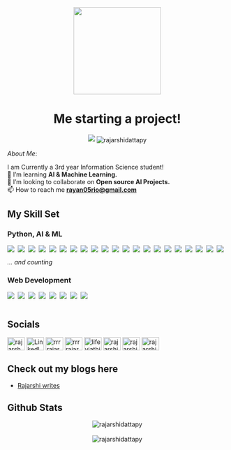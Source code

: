   

<div  id="header"  align="center">

<img  src="https://64.media.tumblr.com/b82973324ac774fa3d31ea47545b15f0/tumblr_ng63otN1Nc1rx9nz2o1_500.gifv"  width="200"/>

</div>

<h1  align="center"> Me starting a project! </h1>

<p  align="center">

<p  align="center">

<img  src="https://readme-typing-svg.demolab.com/?lines=Hi👋, I'm Rajarshi Datta; 🧑‍💻 A Full Stack ML Developer; CP and Open-Source ❣️; Designer🎨 :D;&font=Fira%20Code&center=true&width=380&height=50&duration=4000&pause=1000">

<img  src="https://komarev.com/ghpvc/?username=rajarshidattapy&label=Profile%20views&color=0e75b6&style=flat" alt="rajarshidattapy"  align="center"/>
</p>

*About Me*:<br>

I am Currently a 3rd year Information Science student!<br>
🌱 I’m learning <b>AI & Machine Learning.</b><br>
👯 I’m looking to collaborate on <b>Open source AI Projects.</b><br>
📫 How to reach me <b>rayan05rio@gmail.com</b><br>

## My Skill Set
### **Python, AI & ML**

<div style="display: flex; flex-wrap: wrap; gap: 8px;">

<img src="https://img.shields.io/badge/-Python-3776AB?logo=python&logoColor=white&style=for-the-badge&logoWidth=50">
<img src="https://img.shields.io/badge/-TensorFlow-FF6F00?logo=tensorflow&logoColor=white&style=for-the-badge&logoWidth=50">
<img src="https://img.shields.io/badge/-PyTorch-EE4C2C?logo=pytorch&logoColor=white&style=for-the-badge&logoWidth=50">
<img src="https://img.shields.io/badge/-Keras-D00000?logo=keras&logoColor=white&style=for-the-badge&logoWidth=50">
<img src="https://img.shields.io/badge/-Numpy-013243?logo=numpy&logoColor=white&style=for-the-badge&logoWidth=50">
<img src="https://img.shields.io/badge/-Pandas-150458?logo=pandas&logoColor=white&style=for-the-badge&logoWidth=50">
<img src="https://img.shields.io/badge/-Matplotlib-11557C?logo=python&logoColor=white&style=for-the-badge&logoWidth=50">
<img src="https://img.shields.io/badge/-Seaborn-4C4C4C?logo=python&logoColor=white&style=for-the-badge&logoWidth=50">
<img src="https://img.shields.io/badge/-HuggingFace-FFD700?logo=huggingface&logoColor=black&style=for-the-badge&logoWidth=50">
<img src="https://img.shields.io/badge/-ResNet-8E44AD?logo=python&logoColor=white&style=for-the-badge&logoWidth=50">
<img src="https://img.shields.io/badge/-InceptionNet-2ECC71?logo=python&logoColor=white&style=for-the-badge&logoWidth=50">
<img src="https://img.shields.io/badge/-MobileNet-3498DB?logo=python&logoColor=white&style=for-the-badge&logoWidth=50">
<img src="https://img.shields.io/badge/-GAN-FFA500?logo=python&logoColor=white&style=for-the-badge&logoWidth=50">
<img src="https://img.shields.io/badge/-DCGAN-2ECC71?logo=python&logoColor=white&style=for-the-badge&logoWidth=50">
<img src="https://img.shields.io/badge/-cGAN-FFC300?logo=python&logoColor=white&style=for-the-badge&logoWidth=50">
<img src="https://img.shields.io/badge/-StyleGAN-8E44AD?logo=python&logoColor=white&style=for-the-badge&logoWidth=50">
<img src="https://img.shields.io/badge/-VAE-3498DB?logo=python&logoColor=white&style=for-the-badge&logoWidth=50">
<img src="https://img.shields.io/badge/-YOLO-3E8E41?logo=python&logoColor=white&style=for-the-badge&logoWidth=50">
<img src="https://img.shields.io/badge/-OpenCV-5C3EE8?logo=opencv&logoColor=white&style=for-the-badge&logoWidth=50">
<img src="https://img.shields.io/badge/-LangChain-FF6F00?logo=python&logoColor=white&style=for-the-badge&logoWidth=50">
<img src="https://img.shields.io/badge/-Transformers-FFD700?logo=huggingface&logoColor=black&style=for-the-badge&logoWidth=50">

</div>

<p><em>... and counting</em></p>


### **Web Development**

<div style="display: flex; flex-wrap: wrap; gap: 8px;">

<img src="https://img.shields.io/badge/-HTML5-E34F26?logo=html5&logoColor=white&style=for-the-badge&logoWidth=50">
<img src="https://img.shields.io/badge/-CSS3-1572B6?logo=css3&logoColor=white&style=for-the-badge&logoWidth=50">
<img src="https://img.shields.io/badge/-JavaScript-F7DF1E?logo=javascript&logoColor=black&style=for-the-badge&logoWidth=50">
<img src="https://img.shields.io/badge/-FastAPI-009688?logo=fastapi&logoColor=white&style=for-the-badge&logoWidth=50">
<img src="https://img.shields.io/badge/-Postman-FF6C37?logo=postman&logoColor=white&style=for-the-badge&logoWidth=50">
<img src="https://img.shields.io/badge/-MongoDB-47A248?logo=mongodb&logoColor=white&style=for-the-badge&logoWidth=50">
<img src="https://img.shields.io/badge/-MySQL-4479A1?logo=mysql&logoColor=white&style=for-the-badge&logoWidth=50">
<img src="https://img.shields.io/badge/-PostgreSQL-4169E1?logo=postgresql&logoColor=white&style=for-the-badge&logoWidth=50">

</div>
 

<br/>  
  

## Socials

<p  align="left">


<p align="left">
<a href="https://twitter.com/rajarsh9573965" target="blank"><img align="center" src="https://raw.githubusercontent.com/rahuldkjain/github-profile-readme-generator/master/src/images/icons/Social/twitter.svg" alt="rajarsh9573965" height="30" width="40" /></a>
<a href="https://linkedin.com/in/rajarshidatta05" target="blank"><img align="center" src="https://raw.githubusercontent.com/rahuldkjain/github-profile-readme-generator/master/src/images/icons/Social/linkedin.svg" alt="LinkedIn" height="30" width="40" /></a>
<a href="https://kaggle.com/rrrrajarshi_" target="blank"><img align="center" src="https://raw.githubusercontent.com/rahuldkjain/github-profile-readme-generator/master/src/images/icons/Social/kaggle.svg" alt="rrrrajarshi_" height="30" width="40" /></a>
<a href="https://instagram.com/rrrrajarshi_" target="blank"><img align="center" src="https://raw.githubusercontent.com/rahuldkjain/github-profile-readme-generator/master/src/images/icons/Social/instagram.svg" alt="rrrrajarshi_" height="30" width="40" /></a>
<a href="https://www.youtube.com/c/lifeviathicklens" target="blank"><img align="center" src="https://raw.githubusercontent.com/rahuldkjain/github-profile-readme-generator/master/src/images/icons/Social/youtube.svg" alt="lifeviathicklens" height="30" width="40" /></a>
<a href="https://www.leetcode.com/rajarshi_100" target="blank"><img align="center" src="https://raw.githubusercontent.com/rahuldkjain/github-profile-readme-generator/master/src/images/icons/Social/leet-code.svg" alt="rajarshi_100" height="30" width="40" /></a>
<a href="https://www.hackerrank.com/rajarshidattapy" target="blank"><img align="center" src="https://raw.githubusercontent.com/rahuldkjain/github-profile-readme-generator/master/src/images/icons/Social/hackerrank.svg" alt="rajarshi_100" height="30" width="40" /></a>
<a href="https://www.codeforces.com/rajarshidattapy" target="blank"><img align="center" src="https://raw.githubusercontent.com/rahuldkjain/github-profile-readme-generator/master/src/images/icons/Social/codeforces.svg" alt="rajarshi_100" height="30" width="40" /></a>

</p>

  

## Check out my blogs here

- [Rajarshi writes](https://rajarshiwrites.hashnode.dev/)

<!-- BLOG-POST-LIST:END -->

## Github Stats

<div  align="center"><img  src="https://github-readme-stats.vercel.app/api?username=rajarshidattapy&show_icons=true&locale=en" alt="rajarshidattapy"  align="center"  /></div>

<br/>

<div  align="center"><img  src="https://github-readme-stats.vercel.app/api/top-langs?username=rajarshidattapy&show_icons=true&locale=en&layout=compact" alt="rajarshidattapy"  align="center"  /></div>


<br/>

